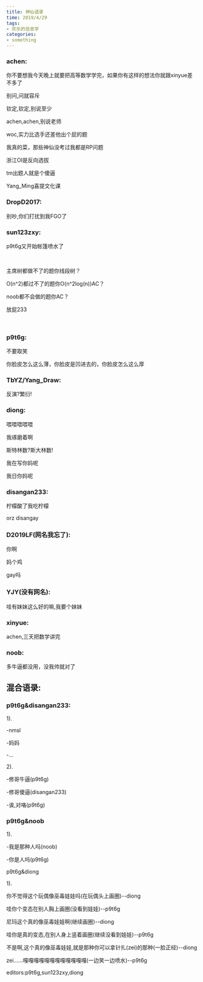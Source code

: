 ```yaml
---
title: 神仙语录
time: 2019/4/29
tags:
- 欢乐的信息学
categories: 
- something
---
```


### achen:

你不要想我今天晚上就要把高等数学学完，如果你有这样的想法你就跟xinyue差不多了

别问,问就容斥

钦定,钦定,别说至少

achen,achen,别说老师

woc,实力比选手还差他出个屁的题

我真的菜，那些神仙没考过我都是RP问题

浙江OI是反向选拔

tm出题人就是个傻逼



Yang_Ming喜提文化课


### DropD2017:

别吵,你们打扰到我FGO了

### sun123zxy:

p9t6g又开始帐篷喷水了

&nbsp;

主席树都做不了的题你线段树？

O(n^2)都过不了的题你O(n^2log(n))AC？

noob都不会做的题你AC？

放屁233

&nbsp;

### p9t6g:

不要取笑

你脸皮怎么这么薄，你脸皮是凹进去的，你脸皮怎么这么厚

### TbYZ/Yang_Draw:

反演?繁衍!

### diong:

喂喂喂喂喂

我琢磨着啊

斯特林数?斯大林数!

我在写你妈呢

我日你妈呢

### disangan233:

柠檬酸了我吃柠檬

orz disangay

### D2019LF(网名我忘了):

你啊

妈个鸡

gay吗

### YJY(没有网名):

哇有妹妹这么好的嘛,我要个妹妹

### xinyue:

achen,三天把数学讲完

### noob:

多牛逼都没用，没我帅就对了

## 混合语录:

### p9t6g&disangan233:

 1).

-nmsl

-妈妈

-...

 2).

-修哥牛逼(p9t6g)

-修哥傻逼(disangan233)

-诶,对咯(p9t6g)

### p9t6g&noob

 1).

-我是那种人吗(noob)

-你是人吗(p9t6g)

p9t6g&diong

1).

你不觉得这个玩偶像巫毒娃娃吗(在玩偶头上画圈)--diong

哇你个变态在别人胸上画圈(没看到娃娃)--p9t6g

尼玛这个真的像巫毒娃娃啊(继续画圈)--diong

哇你是真的变态,在别人身上竖着画圈(继续没看到娃娃)--p9t6g

不是啊,这个真的像巫毒娃娃,就是那种你可以拿针扎(zei)的那种(一脸正经)--diong

zei......嘎嘎嘎嘎嘎嘎嘎嘎嘎嘎嘎嘎(一边笑一边喷水)--p9t6g

editors:p9t6g,sun123zxy,diong
